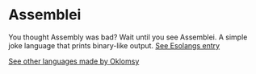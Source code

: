 # Assemblei
You thought Assembly was bad? Wait until you see Assemblei. A simple joke language that prints binary-like output. [See Esolangs entry](http://esolangs.org/wiki/Assemblei)

[See other languages made by Oklomsy](http://esolangs.org/wiki/User:Oklomsy)
